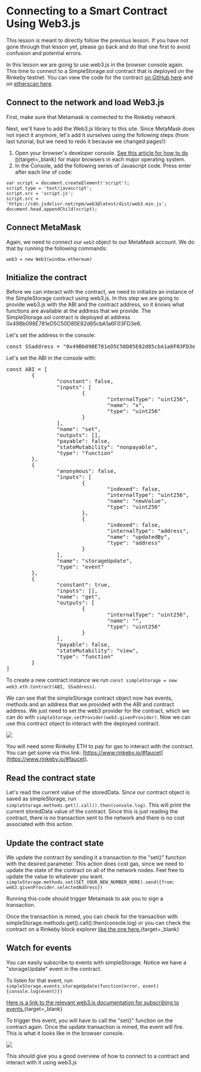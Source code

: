# Connecting to a Smart Contract Using Web3.js

This lesson is meant to directly follow the previous lesson. If you have not gone through that lesson yet, please go back and do that one first to avoid confusion and potential errors.

In this lesson we are going to use web3.js in the browser console again. This time to connect to a SimpleStorage.sol contract that is deployed on the Rinkeby testnet. You can view the code for the contract [on GitHub here](https://gist.github.com/ConsenSys-Academy/6d93a805ce0e90d8a793a4eb6e69b4c5) and on [etherscan here](https://rinkeby.etherscan.io/address/0x49bb098e781ed5c50d85e82d85cba1a6f03fd3e6#code).

## Connect to the network and load Web3.js

First, make sure that Metamask is connected to the Rinkeby network.

Next, we'll have to add the Web3.js library to this site. Since MetaMask does not inject it anymore, let's add it ourselves using the following steps (from last tutorial, but we need to redo it because we changed pages!):

1. Open your browser's developer console. [See this article for how to do it](https://support.happyfox.com/kb/article/882-accessing-the-browser-console-and-network-logs/){target=_blank} for major browsers in each major operating system.
2. In the Console, add the following series of Javascript code. Press enter after each line of code:

```
var script = document.createElement('script');
script.type = 'text/javascript';
script.src = 'script.js';
script.src = 'https://cdn.jsdelivr.net/npm/web3@latest/dist/web3.min.js';
document.head.appendChild(script);
```

## Connect MetaMask

Again, we need to connect our `web3` object to our MetaMask account. We do that by running the following commands:

```
web3 = new Web3(window.ethereum)
```

## Initialize the contract

Before we can interact with the contract, we need to initialize an instance of the SimpleStorage contract using web3.js. In this step we are going to provide web3.js with the ABI and the contract address, so it knows what functions are available at the address that we provide. The SimpleStorage.sol contract is deployed at address 0x49Bb098E781eD5C50D85E82d85cbA1a6F03FD3e6.   

Let's set the address in the console: 

<pre>const SSaddress = "0x49Bb098E781eD5C50D85E82d85cbA1a6F03FD3e6"</pre>

Let's set the ABI in the console with:

<pre>const ABI = [
        {
                "constant": false,
                "inputs": [
                        {
                                "internalType": "uint256",
                                "name": "x",
                                "type": "uint256"
                        }
                ],
                "name": "set",
                "outputs": [],
                "payable": false,
                "stateMutability": "nonpayable",
                "type": "function"
        },
        {
                "anonymous": false,
                "inputs": [
                        {
                                "indexed": false,
                                "internalType": "uint256",
                                "name": "newValue",
                                "type": "uint256"
                        },
                        {
                                "indexed": false,
                                "internalType": "address",
                                "name": "updatedBy",
                                "type": "address"
                        }
                ],
                "name": "storageUpdate",
                "type": "event"
        },
        {
                "constant": true,
                "inputs": [],
                "name": "get",
                "outputs": [
                        {
                                "internalType": "uint256",
                                "name": "",
                                "type": "uint256"
                        }
                ],
                "payable": false,
                "stateMutability": "view",
                "type": "function"
        }
]</pre>

To create a new contract instance we run `const simpleStorage = new web3.eth.Contract(ABI, SSaddress)`.

We can see that the simpleStorage contract object now has events, methods and an address that we provided with the ABI and contract address. We just need to set the web3 provider for the contract, which we can do with `simpleStorage.setProvider(web3.givenProvider)`. Now we can use this contract object to interact with the deployed contract.

![](https://files.cdn.thinkific.com/file_uploads/205430/images/c20/2ce/faf/1595392171288.jpg)

You will need some Rinkeby ETH to pay for gas to interact with the contract. You can get some via this link: [https://www.rinkeby.io/#faucet](https://www.rinkeby.io/#faucet).

## Read the contract state

Let's read the current value of the storedData. Since our contract object is saved as simpleStorage, run `simpleStorage.methods.get().call().then(console.log)`. This will print the current storedData value of the contract. Since this is just reading the contract, there is no transaction sent to the network and there is no cost associated with this action.

## Update the contract state

We update the contract by sending it a transaction to the "set()" function with the desired parameter. This action does cost gas, since we need to update the state of the contract on all of the network nodes. Feel free to update the value to whatever you want. `simpleStorage.methods.set(SET_YOUR_NEW_NUMBER_HERE).send({from: web3.givenProvider.selectedAddress})`

Running this code should trigger Metamask to ask you to sign a transaction. 

Once the transaction is mined, you can check for the transaction with simpleStorage.methods.get().call().then(console.log) or you can check the contract on a Rinkeby block explorer [like the one here.](https://rinkeby.etherscan.io/address/0x49bb098e781ed5c50d85e82d85cba1a6f03fd3e6){target=_blank}

## Watch for events

You can easily subscribe to events with simpleStorage. Notice we have a "storageUpdate" event in the contract.

To listen for that event, run `simpleStorage.events.storageUpdate(function(error, event){console.log(event)})`

[Here is a link to the relevant web3.js documentation for subscribing to events.](https://web3js.readthedocs.io/en/v1.2.11/web3-eth-contract.html#events){target=_blank}

To trigger this event, you will have to call the "set()" function on the contract again. Once the update transaction is mined, the event will fire. This is what it looks like in the browser console.

![](https://files.cdn.thinkific.com/file_uploads/205430/images/964/e04/26d/1595392170831.jpg)

This should give you a good overview of how to connect to a contract and interact with it using web3.js
